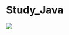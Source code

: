 # Study_Java
<img src="https://img.shields.io/badge/Java-007396?style=flat-square&logo=Java&logoColor=white"/>
